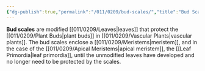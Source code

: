 ```yaml
---
{"dg-publish":true,"permalink":"/011/0209/bud-scales/","title":"Bud Scales","tags":["BIOL412"],"created":"2024-09-26T15:03:51.000-07:00","updated":"2025-01-22T00:29:11.778-08:00"}
---
```


**Bud scales** are modified [[011/0209/Leaves\|leaves]] that protect the [[011/0209/Plant Buds\|plant buds]] in [[011/0209/Vascular Plants\|vascular plants]]. The bud scales enclose a [[011/0209/Meristems\|meristem]], and in the case of the [[011/0209/Apical Meristems\|apical meristem]], the [[Leaf Primordia\|leaf primordia]], until the unmodified leaves have developed and no longer need to be protected by the scales.